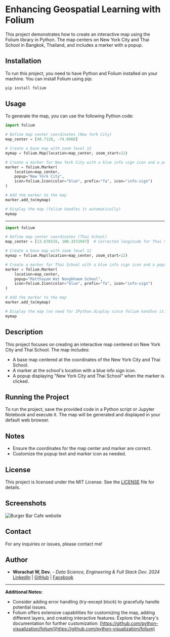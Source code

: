 # Enhancing Geospatial Learning with Folium

This project demonstrates how to create an interactive map using the Folium library in Python. The map centers on New York City and Thai School in Bangkok, Thailand, and includes a marker with a popup.

## Installation

To run this project, you need to have Python and Folium installed on your machine. You can install Folium using pip:

```bash
pip install folium
```

## Usage

To generate the map, you can use the following Python code:

```python
import folium

# Define map center coordinates (New York City)
map_center = [40.7128, -74.0060]

# Create a base map with zoom level 12
mymap = folium.Map(location=map_center, zoom_start=12)

# Create a marker for New York City with a blue info sign icon and a popup
marker = folium.Marker(
    location=map_center,
    popup="New York City",
    icon=folium.Icon(color="blue", prefix="fa", icon="info-sign")
)

# Add the marker to the map
marker.add_to(mymap)

# Display the map (folium handles it automatically)
mymap
```
---

```python
import folium

# Define map center coordinates (Thai School)
map_center = [13.676519, 100.3372947]  # Corrected longitude for Thai School

# Create a base map with zoom level 12
mymap = folium.Map(location=map_center, zoom_start=12)

# Create a marker for Thai School with a blue info sign icon and a popup
marker = folium.Marker(
    location=map_center,
    popup="Matthayom Wat Nongkhaem School",
    icon=folium.Icon(color="blue", prefix="fa", icon="info-sign")
)

# Add the marker to the map
marker.add_to(mymap)

# Display the map (no need for IPython.display since folium handles it)
mymap
```

## Description

This project focuses on creating an interactive map centered on New York City and Thai School. The map includes:

- A base map centered at the coordinates of the New York City and Thai School.
- A marker at the school's location with a blue info sign icon.
- A popup displaying "New York City and Thai School" when the marker is clicked.

## Running the Project

To run the project, save the provided code in a Python script or Jupyter Notebook and execute it. The map will be generated and displayed in your default web browser.

## Notes

- Ensure the coordinates for the map center and marker are correct.
- Customize the popup text and marker icon as needed.

## License

This project is licensed under the MIT License. See the [LICENSE](LICENSE) file for details.


## Screenshots

![Burger Bar Cafe website](./image.png)

## Contact

For any inquiries or issues, please contact me!

## Author

- **Worachat W, Dev.** - *Data Science, Engineering & Full Stack Dev. 2024*  
  [LinkedIn](https://www.linkedin.com/in/brainwaves-your-ai-playground-82155961/) | [GitHub](https://github.com/worachat-dev) | [Facebook](https://web.facebook.com/NutriCious.Thailand)


---

**Additional Notes:**

- Consider adding error handling (try-except block) to gracefully handle potential issues.
- Folium offers extensive capabilities for customizing the map, adding different layers, and creating interactive features. Explore the library's documentation for further customization: [https://github.com/python-visualization/folium](https://github.com/python-visualization/folium)

